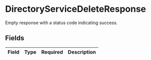 # DirectoryServiceDeleteResponse

Empty response with a status code indicating success.


## Fields

| Field       | Type        | Required    | Description |
| ----------- | ----------- | ----------- | ----------- |